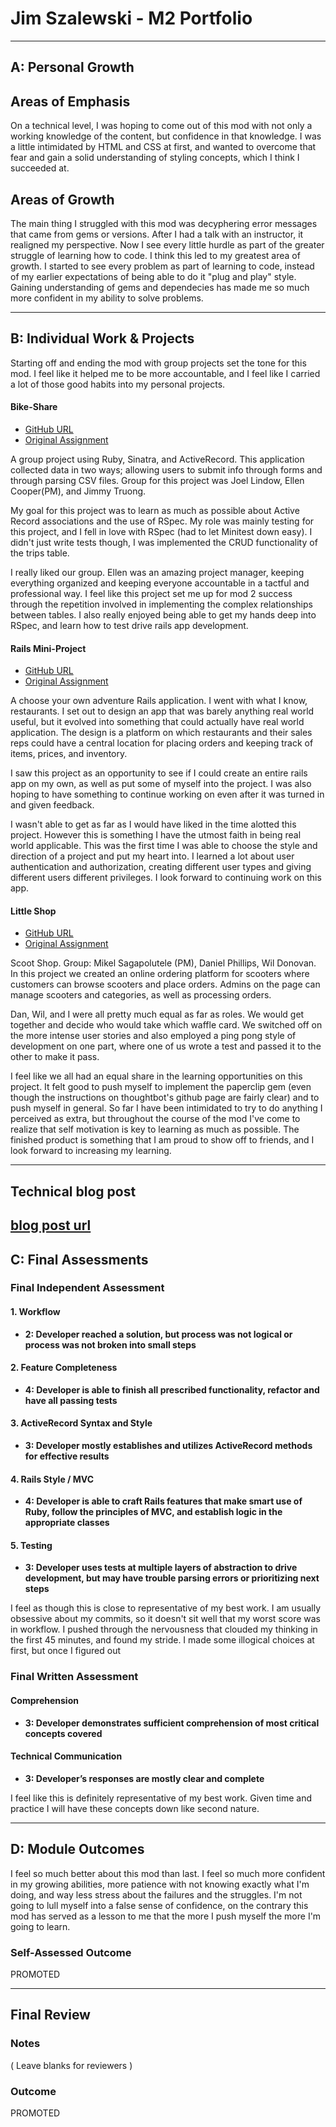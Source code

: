 # Jim Szalewski - M2 Portfolio

-----------------------

## A: Personal Growth

## Areas of Emphasis

On a technical level, I was hoping to come out of this mod with not only a working knowledge of the content, but confidence in that knowledge. I was a little intimidated by HTML and CSS at first, and wanted to overcome that fear and gain a solid understanding of styling concepts, which I think I succeeded at.

## Areas of Growth

The main thing I struggled with this mod was decyphering error messages that came from gems or versions. After I had a talk with an instructor, it realigned my perspective. Now I see every little hurdle as part of the greater struggle of learning how to code. I think this led to my greatest area of growth. I started to see every problem as part of learning to code, instead of my earlier expectations of being able to do it "plug and play" style. Gaining understanding of gems and dependecies has made me so much more confident in my ability to solve problems.

-----------------------

## B: Individual Work & Projects

Starting off and ending the mod with group projects set the tone for this mod. I feel like it helped me to be more accountable, and I feel like I carried a lot of those good habits into my personal projects.

#### Bike-Share

* [GitHub URL](https://github.com/JoelLindow/bike-share)
* [Original Assignment](https://github.com/turingschool/bike-share)

A group project using Ruby, Sinatra, and ActiveRecord. This application collected data in two ways; allowing users to submit info through forms and through parsing CSV files. Group for this project was Joel Lindow, Ellen Cooper(PM), and Jimmy Truong.

My goal for this project was to learn as much as possible about Active Record associations and the use of RSpec. My role was mainly testing for this project, and I fell in love with RSpec (had to let Minitest down easy). I didn't just write tests though, I was implemented the CRUD functionality of the trips table.

I really liked our group. Ellen was an amazing project manager, keeping everything organized and keeping everyone accountable in a tactful and professional way. I feel like this project set me up for mod 2 success through the repetition involved in implementing the complex relationships between tables. I also really enjoyed being able to get my hands deep into RSpec, and learn how to test drive rails app development.

#### Rails Mini-Project

* [GitHub URL](https://github.com/jimszalew/mini-project)
* [Original Assignment](http://backend.turing.io/module2/projects/mini-project)

A choose your own adventure Rails application. I went with what I know, restaurants. I set out to design an app that was barely anything real world useful, but it evolved into something that could actually have real world application. The design is a platform on which restaurants and their sales reps could have a central location for placing orders and keeping track of items, prices, and inventory.

I saw this project as an opportunity to see if I could create an entire rails app on my own, as well as put some of myself into the project. I was also hoping to have something to continue working on even after it was turned in and given feedback.

I wasn't able to get as far as I would have liked in the time alotted this project. However this is something I have the utmost faith in being real world applicable. This was the first time I was able to choose the style and direction of a project and put my heart into. I learned a lot about user authentication and authorization, creating different user types and giving different users different privileges. I look forward to continuing work on this app.

#### Little Shop

* [GitHub URL](https://github.com/swdonovan/scoots_shop)
* [Original Assignment](http://backend.turing.io/module2/projects/little_shop)

Scoot Shop. Group: Mikel Sagapolutele (PM), Daniel Phillips, Wil Donovan.
In this project we created an online ordering platform for scooters where customers can browse scooters and place orders. Admins on the page can manage scooters and categories, as well as processing orders.

Dan, Wil, and I were all pretty much equal as far as roles. We would get together and decide who would take which waffle card. We switched off on the more intense user stories and also employed a ping pong style of development on one part, where one of us wrote a test and passed it to the other to make it pass.

I feel like we all had an equal share in the learning opportunities on this project. It felt good to push myself to implement the paperclip gem (even though the instructions on thoughtbot's github page are fairly clear) and to push myself in general. So far I have been intimidated to try to do anything I perceived as extra, but throughout the course of the mod I've come to realize that self motivation is key to learning as much as possible. The finished product is something that I am proud to show off to friends, and I look forward to increasing my learning.

-----------------------
## Technical blog post
[blog post url](https://medium.com/@jim_szalewski/my-first-technical-blog-post-be8446967939)
-----------------------

## C: Final Assessments

### Final Independent Assessment

#### 1. Workflow

* **2: Developer reached a solution, but process was not logical or process was not broken into small steps**

#### 2. Feature Completeness

* **4: Developer is able to finish all prescribed functionality, refactor and have all passing tests**

#### 3. ActiveRecord Syntax and Style

* **3: Developer mostly establishes and utilizes ActiveRecord methods for effective results**

#### 4. Rails Style / MVC

* **4: Developer is able to craft Rails features that make smart use of Ruby, follow the principles of MVC, and establish logic in the appropriate classes**

#### 5. Testing

* **3: Developer uses tests at multiple layers of abstraction to drive development, but may have trouble parsing errors or prioritizing next steps**

I feel as though this is close to representative of my best work. I am usually obsessive about my commits, so it doesn't sit well that my worst score was in workflow. I pushed through the nervousness that clouded my thinking in the first 45 minutes, and found my stride. I made some illogical choices at first, but once I figured out

### Final Written Assessment

#### Comprehension

*   **3: Developer demonstrates sufficient comprehension of most critical concepts covered**

#### Technical Communication

*   **3: Developer’s responses are mostly clear and complete**

I feel like this is definitely representative of my best work. Given time and practice I will have these concepts down like second nature.

-----------------------

## D: Module Outcomes

I feel so much better about this mod than last. I feel so much more confident in my growing abilities, more patience with not knowing exactly what I'm doing, and way less stress about the failures and the struggles. I'm not going to lull myself into a false sense of confidence, on the contrary this mod has served as a lesson to me that the more I push myself the more I'm going to learn.

### Self-Assessed Outcome

PROMOTED

------------------

## Final Review

### Notes

( Leave blanks for reviewers )

### Outcome

PROMOTED
